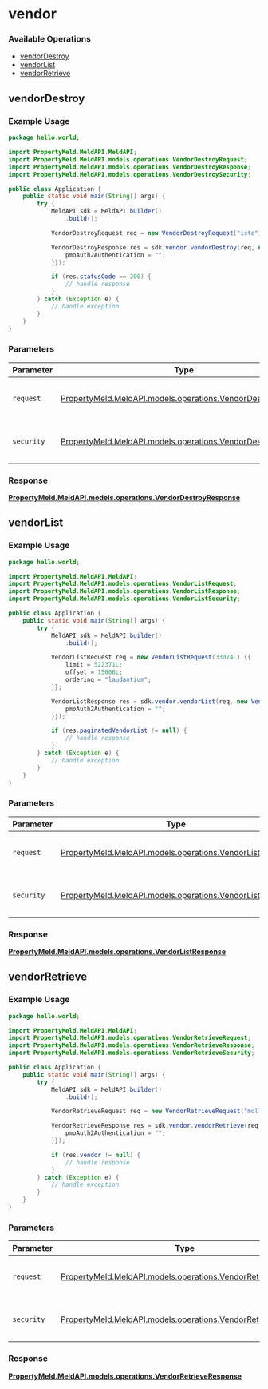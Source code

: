 # vendor

### Available Operations

* [vendorDestroy](#vendordestroy)
* [vendorList](#vendorlist)
* [vendorRetrieve](#vendorretrieve)

## vendorDestroy

### Example Usage

```java
package hello.world;

import PropertyMeld.MeldAPI.MeldAPI;
import PropertyMeld.MeldAPI.models.operations.VendorDestroyRequest;
import PropertyMeld.MeldAPI.models.operations.VendorDestroyResponse;
import PropertyMeld.MeldAPI.models.operations.VendorDestroySecurity;

public class Application {
    public static void main(String[] args) {
        try {
            MeldAPI sdk = MeldAPI.builder()
                .build();

            VendorDestroyRequest req = new VendorDestroyRequest("iste");            

            VendorDestroyResponse res = sdk.vendor.vendorDestroy(req, new VendorDestroySecurity("temporibus") {{
                pmoAuth2Authentication = "";
            }});

            if (res.statusCode == 200) {
                // handle response
            }
        } catch (Exception e) {
            // handle exception
        }
    }
}
```

### Parameters

| Parameter                                                                                                        | Type                                                                                                             | Required                                                                                                         | Description                                                                                                      |
| ---------------------------------------------------------------------------------------------------------------- | ---------------------------------------------------------------------------------------------------------------- | ---------------------------------------------------------------------------------------------------------------- | ---------------------------------------------------------------------------------------------------------------- |
| `request`                                                                                                        | [PropertyMeld.MeldAPI.models.operations.VendorDestroyRequest](../../models/operations/VendorDestroyRequest.md)   | :heavy_check_mark:                                                                                               | The request object to use for the request.                                                                       |
| `security`                                                                                                       | [PropertyMeld.MeldAPI.models.operations.VendorDestroySecurity](../../models/operations/VendorDestroySecurity.md) | :heavy_check_mark:                                                                                               | The security requirements to use for the request.                                                                |


### Response

**[PropertyMeld.MeldAPI.models.operations.VendorDestroyResponse](../../models/operations/VendorDestroyResponse.md)**


## vendorList

### Example Usage

```java
package hello.world;

import PropertyMeld.MeldAPI.MeldAPI;
import PropertyMeld.MeldAPI.models.operations.VendorListRequest;
import PropertyMeld.MeldAPI.models.operations.VendorListResponse;
import PropertyMeld.MeldAPI.models.operations.VendorListSecurity;

public class Application {
    public static void main(String[] args) {
        try {
            MeldAPI sdk = MeldAPI.builder()
                .build();

            VendorListRequest req = new VendorListRequest(33074L) {{
                limit = 522371L;
                offset = 15606L;
                ordering = "laudantium";
            }};            

            VendorListResponse res = sdk.vendor.vendorList(req, new VendorListSecurity("eum") {{
                pmoAuth2Authentication = "";
            }});

            if (res.paginatedVendorList != null) {
                // handle response
            }
        } catch (Exception e) {
            // handle exception
        }
    }
}
```

### Parameters

| Parameter                                                                                                  | Type                                                                                                       | Required                                                                                                   | Description                                                                                                |
| ---------------------------------------------------------------------------------------------------------- | ---------------------------------------------------------------------------------------------------------- | ---------------------------------------------------------------------------------------------------------- | ---------------------------------------------------------------------------------------------------------- |
| `request`                                                                                                  | [PropertyMeld.MeldAPI.models.operations.VendorListRequest](../../models/operations/VendorListRequest.md)   | :heavy_check_mark:                                                                                         | The request object to use for the request.                                                                 |
| `security`                                                                                                 | [PropertyMeld.MeldAPI.models.operations.VendorListSecurity](../../models/operations/VendorListSecurity.md) | :heavy_check_mark:                                                                                         | The security requirements to use for the request.                                                          |


### Response

**[PropertyMeld.MeldAPI.models.operations.VendorListResponse](../../models/operations/VendorListResponse.md)**


## vendorRetrieve

### Example Usage

```java
package hello.world;

import PropertyMeld.MeldAPI.MeldAPI;
import PropertyMeld.MeldAPI.models.operations.VendorRetrieveRequest;
import PropertyMeld.MeldAPI.models.operations.VendorRetrieveResponse;
import PropertyMeld.MeldAPI.models.operations.VendorRetrieveSecurity;

public class Application {
    public static void main(String[] args) {
        try {
            MeldAPI sdk = MeldAPI.builder()
                .build();

            VendorRetrieveRequest req = new VendorRetrieveRequest("mollitia");            

            VendorRetrieveResponse res = sdk.vendor.vendorRetrieve(req, new VendorRetrieveSecurity("ab") {{
                pmoAuth2Authentication = "";
            }});

            if (res.vendor != null) {
                // handle response
            }
        } catch (Exception e) {
            // handle exception
        }
    }
}
```

### Parameters

| Parameter                                                                                                          | Type                                                                                                               | Required                                                                                                           | Description                                                                                                        |
| ------------------------------------------------------------------------------------------------------------------ | ------------------------------------------------------------------------------------------------------------------ | ------------------------------------------------------------------------------------------------------------------ | ------------------------------------------------------------------------------------------------------------------ |
| `request`                                                                                                          | [PropertyMeld.MeldAPI.models.operations.VendorRetrieveRequest](../../models/operations/VendorRetrieveRequest.md)   | :heavy_check_mark:                                                                                                 | The request object to use for the request.                                                                         |
| `security`                                                                                                         | [PropertyMeld.MeldAPI.models.operations.VendorRetrieveSecurity](../../models/operations/VendorRetrieveSecurity.md) | :heavy_check_mark:                                                                                                 | The security requirements to use for the request.                                                                  |


### Response

**[PropertyMeld.MeldAPI.models.operations.VendorRetrieveResponse](../../models/operations/VendorRetrieveResponse.md)**


